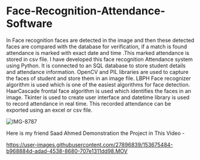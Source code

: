 # Face-Recognition-Attendance-Software
In Face recognition faces are detected in the image and then these detected faces are compared with the database for verification, if a match is found attendance is marked with exact date and time .This marked attendance is stored in csv file.  I have developed this face recognition Attendance system using Python. It is connected to an SQL database to store student details and attendance information. OpenCV and PIL libraries are used to capture the faces of student and store them in an image file. LBPH Face recognizer algorithm is used which is one of the easiest algorithms for face detection. HaarCascade frontal face algorithm is used which identifies the faces in an image. Tkinter is used to create user interface and datetime library is used to record attendance in real time. This recorded attendance can be exported using an excel or csv file.


![IMG-8787](https://user-images.githubusercontent.com/27896839/153675455-a772ebbe-5178-45e5-b5db-08590a1a1a51.jpg)

Here is my friend Saad Ahmed Demonstration the Project in This Video -

https://user-images.githubusercontent.com/27896839/153675484-b968884d-adad-4538-8680-707e1311dd98.MOV

